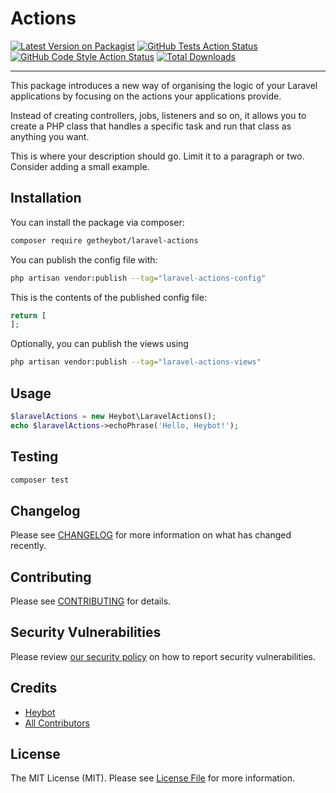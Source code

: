 # Actions

[![Latest Version on Packagist](https://img.shields.io/packagist/v/getheybot/laravel-actions.svg?style=flat-square)](https://packagist.org/packages/getheybot/laravel-actions)
[![GitHub Tests Action Status](https://img.shields.io/github/actions/workflow/status/getheybot/laravel-actions/run-tests.yml?branch=main&label=tests&style=flat-square)](https://github.com/getheybot/laravel-actions/actions?query=workflow%3Arun-tests+branch%3Amain)
[![GitHub Code Style Action Status](https://img.shields.io/github/actions/workflow/status/getheybot/laravel-actions/fix-php-code-style-issues.yml?branch=main&label=code%20style&style=flat-square)](https://github.com/getheybot/laravel-actions/actions?query=workflow%3A"Fix+PHP+code+style+issues"+branch%3Amain)
[![Total Downloads](https://img.shields.io/packagist/dt/getheybot/laravel-actions.svg?style=flat-square)](https://packagist.org/packages/getheybot/laravel-actions)
<!--delete-->
---
This package introduces a new way of organising the logic of your Laravel applications by focusing on the actions your applications provide.

Instead of creating controllers, jobs, listeners and so on, it allows you to create a PHP class that handles a specific task and run that class as anything you want.

This is where your description should go. Limit it to a paragraph or two. Consider adding a small example.

## Installation

You can install the package via composer:

```bash
composer require getheybot/laravel-actions
```

You can publish the config file with:

```bash
php artisan vendor:publish --tag="laravel-actions-config"
```

This is the contents of the published config file:

```php
return [
];
```

Optionally, you can publish the views using

```bash
php artisan vendor:publish --tag="laravel-actions-views"
```

## Usage

```php
$laravelActions = new Heybot\LaravelActions();
echo $laravelActions->echoPhrase('Hello, Heybot!');
```

## Testing

```bash
composer test
```

## Changelog

Please see [CHANGELOG](CHANGELOG.md) for more information on what has changed recently.

## Contributing

Please see [CONTRIBUTING](CONTRIBUTING.md) for details.

## Security Vulnerabilities

Please review [our security policy](../../security/policy) on how to report security vulnerabilities.

## Credits

- [Heybot](https://github.com/getheybot)
- [All Contributors](../../contributors)

## License

The MIT License (MIT). Please see [License File](LICENSE.md) for more information.
